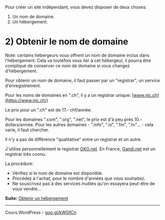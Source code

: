 Pour créer un site indépendant, vous devez disposer de deux choses:

1. Un nom de domaine.
2. Un hébergement.

# 2) Obtenir le nom de domaine

Note: certains hébergeurs vous offrent un nom de domaine inclus dans l'hébergement. Cela va toutefois vous lier à cet hébergeur, il pourra être compliqué de conserver ce nom de domaine si vous changez d'hébergement.

Pour obtenir un nom de domaine, il faut passer par un "registrar", un service d'enregistrement. 

Pour les noms de domaines en ".ch", il y a un registrar unique: [www.nic.ch](https://www.nic.ch/)

Le prix pour un ".ch" est de 17.- chf/année.

Pour les domaines ".com", ".org", ".net", le prix est d'à peu près 10.- dollars/année. Pour les autres domaines - ".info", ".io", ".fm", ".tv"... - cela varie, il faut chercher.

Il n'y a pas de différence "qualitative" entre un registrar et un autre.

J'utilise personnellement le registrar [GKG.net](https://www.gkg.net/). En France, [Gandi.net](http://www.gandi.net/?lang=fr) est un registrar très connu.

La procédure:

- Vérifiez si le nom de domaine est disponible.
- Procédez à l'achat, pour le nombre d'années que vous souhaitez.
- Ne souscrivez pas à des services inutiles qu'on essayera peut-être de vous vendre...

**Suite:** [Obtenir un hébergement](03-Hebergement.md)

******

Cours WordPress - [goo.gl/kWGfCn](https://github.com/ms-studio/cours-WP-fr/)